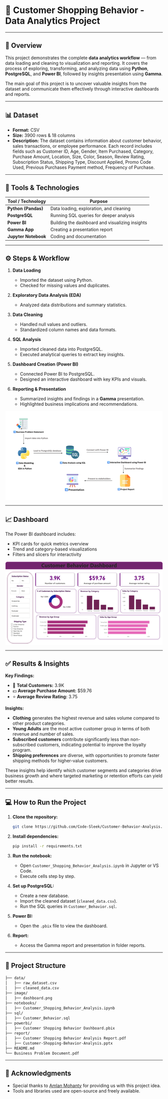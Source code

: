 # 🧠 Customer Shopping Behavior - Data Analytics Project
---
## 📄 Overview

This project demonstrates the complete **data analytics workflow** — from data loading and cleaning to visualization and reporting.
It covers the process of exploring, transforming, and analyzing data using **Python**, **PostgreSQL**, and **Power BI**, followed by insights presentation using **Gamma**.

The main goal of this project is to uncover valuable insights from the dataset and communicate them effectively through interactive dashboards and reports.

---

## 📊 Dataset

* **Format:** CSV
* **Size:** 3900 rows & 18 columns
* **Description:**
  The dataset contains information about customer behavior, sales transactions, or employee performance.
  Each record includes fields such as Customer ID, Age, Gender, Item Purchased, Category, Purchase Amount, Location, Size, Color, Season, Review Rating, Subscription Status, Shipping Type, Discount Applied, Promo Code Used, Previous Purchases Payment method, Frequency of Purchase.

---

## 🧰 Tools & Technologies

| Tool / Technology                               | Purpose                                         |
| ----------------------------------------------- | ----------------------------------------------- |
| **Python (Pandas)**                             | Data loading, exploration, and cleaning         |
| **PostgreSQL**                                  | Running SQL queries for deeper analysis         |
| **Power BI**                                    | Building the dashboard and visualizing insights |
| **Gamma App**                                   | Creating a presentation report                  |
| **Jupyter Notebook**                            | Coding and documentation                        |

---

## ⚙️ Steps & Workflow

1. **Data Loading**

   * Imported the dataset using Python.
   * Checked for missing values and duplicates.

2. **Exploratory Data Analysis (EDA)**

   * Analyzed data distributions and summary statistics.

3. **Data Cleaning**

   * Handled null values and outliers.
   * Standardized column names and data formats.

4. **SQL Analysis**

   * Imported cleaned data into PostgreSQL.
   * Executed analytical queries to extract key insights.

5. **Dashboard Creation (Power BI)**

   * Connected Power BI to PostgreSQL.
   * Designed an interactive dashboard with key KPIs and visuals.

6. **Reporting & Presentation**

   * Summarized insights and findings in a **Gamma** presentation.
   * Highlighted business implications and recommendations.

![Structure Preview](image/Structure.png)

---

## 📈 Dashboard

The Power BI dashboard includes:

* KPI cards for quick metrics overview
* Trend and category-based visualizations
* Filters and slicers for interactivity

![Dashboard Preview](image/Dashboard.png)

---


## ✅ **Results & Insights**

**Key Findings:**

* 👥 **Total Customers:** 3.9K
* 💵 **Average Purchase Amount:** $59.76
* ⭐ **Average Review Rating:** 3.75

**Insights:**

* **Clothing** generates the highest revenue and sales volume compared to other product categories.
* **Young Adults** are the most active customer group in terms of both revenue and number of sales.
* **Subscribed customers** contribute significantly less than non-subscribed customers, indicating potential to improve the loyalty program.
* **Shipping preferences** are diverse, with opportunities to promote faster shipping methods for higher-value customers.

These insights help identify which customer segments and categories drive business growth and where targeted marketing or retention efforts can yield better results.

---

## 💻 How to Run the Project

1. **Clone the repository:**

   ```bash
   git clone https://github.com/Code-Sleek/Customer-Behavior-Analysis.git
   ```
2. **Install dependencies:**

   ```bash
   pip install -r requirements.txt
   ```
3. **Run the notebook:**

   * Open `Customer_Shopping_Behavior_Analysis.ipynb` in Jupyter or VS Code.
   * Execute cells step by step.
4. **Set up PostgreSQL:**

   * Create a new database.
   * Import the cleaned dataset (`cleaned_data.csv`).
   * Run the SQL queries in `Customer_Behavior.sql`.
5. **Power BI:**

   * Open the `.pbix` file to view the dashboard.
6. **Report:**

   * Access the Gamma report and presentation in folder reports.

---

## 📂 Project Structure

```
├── data/
│   ├── raw_dataset.csv
│   ├── cleaned_data.csv
├── image/
│   ├── dashboard.png
├── notebooks/
│   ├── Customer_Shopping_Behavior_Analysis.ipynb
├── sql/
│   ├── Customer_Behavior.sql
├── powerbi/
│   ├── Customer Shopping Behavior Dashboard.pbix
├── report/
│   ├── Customer Shopping Behavior Analysis Report.pdf
│   ├── Customer-Shopping-Behavior-Analysis.pptx
├── README.md
└── Business Problem Document.pdf
```

---

## 🙌 Acknowledgments

* Special thanks to [Amlan Mohanty](https://www.youtube.com/@amlanmohanty1) for providing us with this project idea.
* Tools and libraries used are open-source and freely available.
